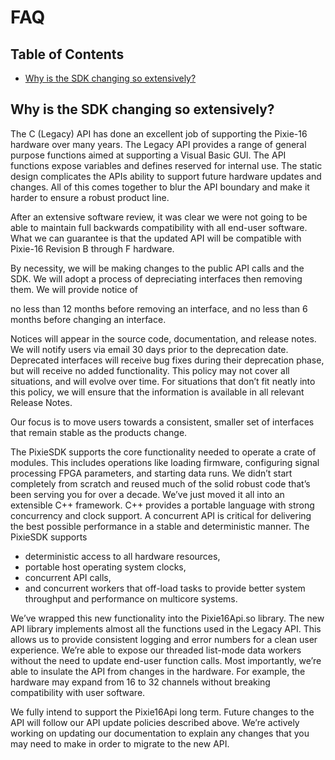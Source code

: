 # FAQ

## Table of Contents

* [Why is the SDK changing so extensively?](#why-is-the-sdk-changing-so-extensively)

<a id="why-is-the-sdk-changing-so-extensively"></a>
## Why is the SDK changing so extensively?

The C (Legacy) API has done an excellent job of supporting the Pixie-16 hardware over many years.
The Legacy API provides a range of general purpose functions aimed at supporting a Visual Basic GUI.
The API functions expose variables and defines reserved for internal use. The static design
complicates the APIs ability to support future hardware updates and changes. All of this comes
together to blur the API boundary and make it harder to ensure a robust product line.

After an extensive software review, it was clear we were not going to be able to maintain full
backwards compatibility with all end-user software. What we can guarantee is that the updated API
will be compatible with Pixie-16 Revision B through F hardware.

By necessity, we will be making changes to the public API calls and the SDK. We will adopt a process
of depreciating interfaces then removing them. We will provide notice of

no less than 12 months before removing an interface, and no less than 6 months before changing an
interface.

Notices will appear in the source code, documentation, and release notes. We will notify users via
email 30 days prior to the deprecation date. Deprecated interfaces will receive bug fixes during
their deprecation phase, but will receive no added functionality. This policy may not cover all
situations, and will evolve over time. For situations that don’t fit neatly into this policy, we
will ensure that the information is available in all relevant Release Notes.

Our focus is to move users towards a consistent, smaller set of interfaces that remain stable as the
products change.

The PixieSDK supports the core functionality needed to operate a crate of modules. This includes
operations like loading firmware, configuring signal processing FPGA parameters, and starting data
runs. We didn’t start completely from scratch and reused much of the solid robust code that’s been
serving you for over a decade. We’ve just moved it all into an extensible C++ framework. C++
provides a portable language with strong concurrency and clock support. A concurrent API is critical
for delivering the best possible performance in a stable and deterministic manner. The PixieSDK
supports

* deterministic access to all hardware resources,
* portable host operating system clocks,
* concurrent API calls,
* and concurrent workers that off-load tasks to provide better system throughput and performance on
  multicore systems.

We’ve wrapped this new functionality into the Pixie16Api.so library. The new API library implements
almost all the functions used in the Legacy API. This allows us to provide consistent logging and
error numbers for a clean user experience. We’re able to expose our threaded list-mode data workers
without the need to update end-user function calls. Most importantly, we’re able to insulate the API
from changes in the hardware. For example, the hardware may expand from 16 to 32 channels without
breaking compatibility with user software.

We fully intend to support the Pixie16Api long term. Future changes to the API will follow our API
update policies described above. We’re actively working on updating our documentation to explain any
changes that you may need to make in order to migrate to the new API.
